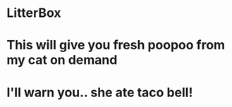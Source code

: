 # LitterBox

# This will give you fresh poopoo from my cat on demand

# I'll warn you.. she ate taco bell!
